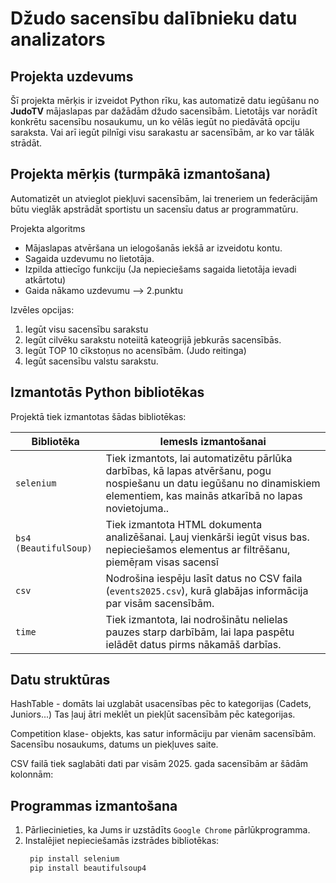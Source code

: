 # Džudo sacensību dalībnieku datu analizators

## Projekta uzdevums

Šī projekta mērķis ir izveidot Python rīku, kas automatizē datu iegūšanu no **JudoTV** mājaslapas par dažādām  džudo sacensībām. Lietotājs var norādīt konkrētu sacensību nosaukumu, un ko vēlās iegūt no piedāvātā opciju saraksta. Vai arī iegūt pilnīgi visu sarakastu ar sacensībām, ar ko var tālāk strādāt.

## Projekta mērķis (turmpākā izmantošana)

Automatizēt un atvieglot piekļuvi sacensībām, lai treneriem un federācijām būtu vieglāk apstrādāt sportistu un sacensīu datus ar programmatūru.

Projekta algoritms
- Mājaslapas atvēršana un ielogošanās iekšā ar izveidotu kontu.
- Sagaida uzdevumu no lietotāja.
- Izpilda attiecīgo funkciju (Ja nepieciešams sagaida lietotāja ievadi atkārtotu)
- Gaida nākamo uzdevumu --> 2.punktu

Izvēles opcijas:

1. Iegūt visu sacensību sarakstu
2. Iegūt cilvēku sarakstu noteiitā kateogrijā jebkurās sacensībās.
3. Iegūt TOP 10 cīkstoņus no acensībām. (Judo reitinga)
4. Iegūt sacensību valstu sarakstu.

## Izmantotās Python bibliotēkas

Projektā tiek izmantotas šādas bibliotēkas:

| Bibliotēka       | Iemesls izmantošanai |
|------------------|----------------------|
| `selenium`       | Tiek izmantots, lai automatizētu pārlūka darbības, kā lapas atvēršanu, pogu nospiešanu un datu iegūšanu no dinamiskiem elementiem, kas mainās atkarībā no lapas novietojuma.. |
| `bs4 (BeautifulSoup)` | Tiek izmantota HTML dokumenta analizēšanai. Ļauj vienkārši iegūt visus bas. nepieciešamos elementus ar filtrēšanu, piemēŗam visas sacensī|
| `csv`            | Nodrošina iespēju lasīt datus no CSV faila (`events2025.csv`), kurā glabājas informācija par visām sacensībām. |
| `time`           | Tiek izmantota, lai nodrošinātu nelielas pauzes starp darbībām, lai lapa paspētu ielādēt datus pirms nākamāš darbīas. |

## Datu struktūras

HashTable - domāts lai uzglabāt usacensības pēc to kategorijas (Cadets, Juniors...) Tas ļauj ātri meklēt un piekļūt sacensībām pēc kategorijas.

Competition klase- objekts, kas satur informāciju par vienām sacensībām. Sacensību nosaukums, datums un piekļuves saite.

CSV failā tiek saglabāti dati par visām 2025. gada sacensībām ar šādām kolonnām:

## Programmas izmantošana

1. Pārliecinieties, ka Jums ir uzstādīts `Google Chrome` pārlūkprogramma.
2. Instalējiet nepieciešamās izstrādes bibliotēkas:
   ```bash
    pip install selenium 
    pip install beautifulsoup4

